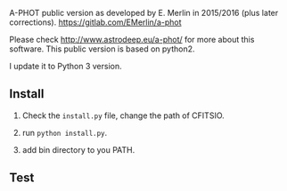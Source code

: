 A-PHOT public version as developed by E. Merlin in 2015/2016 (plus later corrections). https://gitlab.com/EMerlin/a-phot

Please check http://www.astrodeep.eu/a-phot/ for more about this software. This public version is based on python2.

I update it to Python 3 version.

## Install

1. Check the `install.py` file, change the path of CFITSIO.

2. run `python install.py`.

3. add bin directory to you PATH.

## Test
